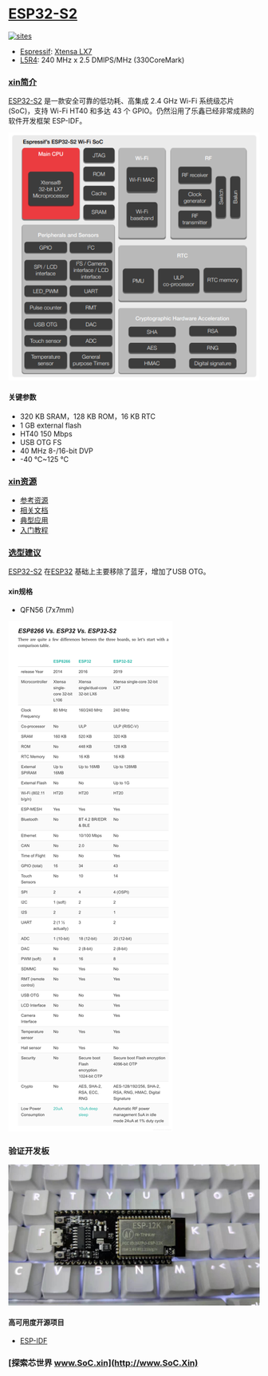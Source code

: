 ﻿# [ESP32-S2](https://github.com/SoCXin/ESP32-S2)

[![sites](http://182.61.61.133/link/resources/SoC.png)](http://www.SoC.Xin)

* [Espressif](https://www.espressif.com/): [Xtensa LX7](https://github.com/SoCXin/MIPS)
* [L5R4](https://github.com/SoCXin/Level): 240 MHz x 2.5 DMIPS/MHz (330CoreMark)

### [xin简介](https://github.com/SoCXin/ESP32-S2/wiki)

[ESP32-S2](https://github.com/SoCXin/ESP32-S2) 是一款安全可靠的低功耗、高集成 2.4 GHz Wi-Fi 系统级芯片 (SoC)，支持 Wi-Fi HT40 和多达 43 个 GPIO。仍然沿用了乐鑫已经非常成熟的软件开发框架 ESP-IDF。

[![sites](docs/ESP32-S2.png)](https://www.espressif.com/zh-hans/products/socs/esp32-s2)


#### 关键参数

* 320 KB SRAM，128 KB ROM，16 KB RTC
* 1 GB external flash
* HT40 150 Mbps
* USB OTG FS
* 40 MHz 8-/16-bit DVP
* -40 °C~125 °C

### [xin资源](https://github.com/SoCXin)

* [参考资源](src/)
* [相关文档](docs/)
* [典型应用](project/)
* [入门教程](https://docs.soc.xin/ESP32-S2)

### [选型建议](https://github.com/SoCXin/ESP32-S2)

[ESP32-S2](https://github.com/SoCXin/ESP32-S2) 在[ESP32](https://github.com/SoCXin/ESP32) 基础上主要移除了蓝牙，增加了USB OTG。

#### xin规格

* QFN56 (7x7mm)

[![sites](docs/diff.png)](https://maker.pro/esp8266/tutorial/a-comparison-of-the-new-esp32-s2-to-the-esp32)

### 验证开发板

[![sites](docs/B.jpg)](https://item.taobao.com/item.htm?spm=a230r.1.14.31.49abe7241Iti7F&id=621845112434&ns=1&abbucket=19#detail)

#### 高可用度开源项目

* [ESP-IDF](https://github.com/espressif/esp-idf)

### [探索芯世界 www.SoC.xin](http://www.SoC.Xin)
